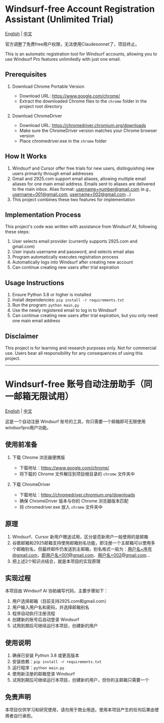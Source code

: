 # Windsurf-free Account Registration Assistant (Unlimited Trial)

[English](#windsurf-free-account-registration-assistant-unlimited-trial) | [中文](#windsurf-free-账号自动注册助手同一邮箱无限试用)

官方调整了免费free用户权限，无法使用Claudesonnet了，项目终止。

This is an automatic registration tool for Windsurf accounts, allowing you to use Windsurf Pro features unlimitedly with just one email.

## Prerequisites

1. Download Chrome Portable Version
   - Download URL: https://www.google.com/chrome/
   - Extract the downloaded Chrome files to the `chrome` folder in the project root directory

2. Download ChromeDriver
   - Download URL: https://chromedriver.chromium.org/downloads
   - Make sure the ChromeDriver version matches your Chrome browser version
   - Place chromedriver.exe in the `chrome` folder

## How It Works

1. Windsurf and Cursor offer free trials for new users, distinguishing new users primarily through email addresses
2. Gmail and 2925.com support email aliases, allowing multiple email aliases for one main email address. Emails sent to aliases are delivered to the main inbox. Alias format: username+number@gmail.com (e.g., username+001@gmail.com, username+002@gmail.com...)
3. This project combines these two features for implementation

## Implementation Process

This project's code was written with assistance from Windsurf AI, following these steps:

1. User selects email provider (currently supports 2925.com and gmail.com)
2. User inputs username and password, and selects email alias
3. Program automatically executes registration process
4. Automatically logs into Windsurf after creating new account
5. Can continue creating new users after trial expiration

## Usage Instructions

1. Ensure Python 3.8 or higher is installed
2. Install dependencies: `pip install -r requirements.txt`
3. Run the program: `python main.py`
4. Use the newly registered email to log in to Windsurf
5. Can continue creating new users after trial expiration, but you only need one main email address

## Disclaimer

This project is for learning and research purposes only. Not for commercial use. Users bear all responsibility for any consequences of using this project.

---

# Windsurf-free 账号自动注册助手（同一邮箱无限试用）

[English](#windsurf-free-account-registration-assistant-unlimited-trial) | [中文](#windsurf-free-账号自动注册助手同一邮箱无限试用)

这是一个自动注册 Windsurf 账号的工具，你只需要一个邮箱即可无限使用windsurfpro用户功能。

## 使用前准备

1. 下载 Chrome 浏览器便携版
   - 下载地址：https://www.google.com/chrome/
   - 将下载的 Chrome 文件解压到项目根目录的 `chrome` 文件夹中

2. 下载 ChromeDriver
   - 下载地址：https://chromedriver.chromium.org/downloads
   - 确保 ChromeDriver 版本与你的 Chrome 浏览器版本匹配
   - 将 chromedriver.exe 放入 `chrome` 文件夹中

## 原理

1. Windsurf、Cursor 新用户赠送试用，区分是否新用户一般使用的是邮箱
2. 谷歌邮箱和2925邮箱支持使用邮箱别名功能，即注册一个主邮箱可以使用多个邮箱别名，但最终邮件仍发送到主邮箱，别名格式一般为：用户名+序号@gmail.com，即用户名+001@gmail.com、用户名+002@gmail.com...
3. 把上述2个知识点结合，就是本项目的实现原理

## 实现过程

本项目由 Windsurf AI 协助编写代码，主要步骤如下：

1. 用户选择邮箱（目前支持2925.com和gmail.com）
2. 用户输入用户名和密码，并选择邮箱别名
3. 程序自动执行注册流程
4. 创建新的账号后自动登录 Windsurf
5. 试用到期后可继续运行本项目，创建新的用户

## 使用说明

1. 确保已安装 Python 3.8 或更高版本
2. 安装依赖：`pip install -r requirements.txt`
3. 运行程序：`python main.py`
4. 使用新注册的邮箱登录 Windsurf
5. 试用到期后可继续运行本项目，创建新的用户，但你的主邮箱只需要一个

## 免责声明

本项目仅供学习和研究使用，请勿用于商业用途。使用本项目产生的任何后果由使用者自行承担。
